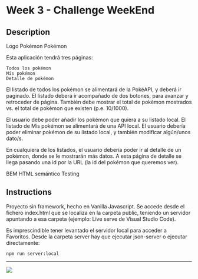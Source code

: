 # Week 3 - Challenge WeekEnd

## Description

Logo Pokémon
Pokémon

Esta aplicación tendrá tres páginas:

    Todos los pokémon
    Mis pokémon
    Detalle de pokémon

El listado de todos los pokémon se alimentará de la PokéAPI, y deberá ir paginado. El listado deberá ir acompañado de dos botones, para avanzar y retroceder de página. También debe mostrar el total de pokèmon mostrados vs. el total de pokèmon que existen (p.e. 10/1000).

El usuario debe poder añadir los pokémon que quiera a su listado local. El listado de Mis pokémon se alimentará de una API local. El usuario debería poder eliminar pokémon de su listado local, y también modificar algún/unos dato/s.

En cualquiera de los listados, el usuario debería poder ir al detalle de un pokémon, donde se le mostrarán más datos. A esta página de detalle se llega pasando una id por la URL (la id del pokémon que queremos ver).

BEM HTML semántico Testing

## Instructions

Proyecto sin framework, hecho en Vanilla Javascript. Se accede desde el fichero index.html que se localiza en la carpeta public, teniendo un servidor apuntando a esa carpeta (ejemplo: Live serve de Visual Studio Code).

Es imprescindible tener levantado el servidor local para acceder a Favoritos. Desde la carpeta server hay que ejecutar json-server o ejecutar directamente:

```shell
npm run server:local
```

---

<img src="https://user-images.githubusercontent.com/94986301/166471695-a1bda6bd-ef71-4d18-a286-26e44191fab5.gif">


